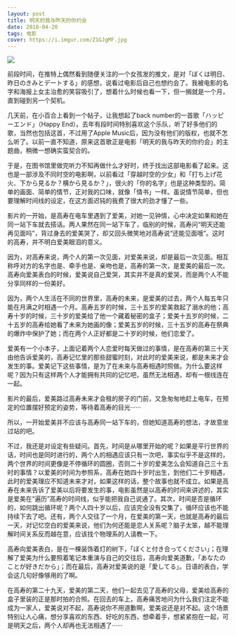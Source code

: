 ```yaml
---
layout: post
title: 明天的我与昨天的你约会
date: 2018-04-20
tags: 电影
cover: https://i.imgur.com/Z1GJgMF.jpg
---
```


<a href="https://i.imgur.com/Z1GJgMF.jpg" data-lightbox="ashita" data-title="ぼくは明日"><img src="https://i.imgur.com/SQg7B9j.jpg"></a>

前段时间，在推特上偶然看到随便关注的一个女孩发的推文，是对「ぼくは明日、昨日のきみとデートする」的感想，说看过电影后自己也想约会了。我被电影的名字和海报上女主治愈的笑容吸引了，想着什么时候也看一下，但一搁就是一个月，直到碰到另一个契机。

几天前，在小百合上看到一个帖子，让我想起了back number的一首歌「ハッピーエンド」（Happy End）。去年有段时间特别喜欢这个乐队，听了好多他们的歌，当然也包括这首，不过用了Apple Music后，因为没有他们的版权，也就不怎么听了。以前一直不知道，原来这首歌正是电影「明天的我与昨天的你约会」的主题曲，稍微一想确实蛮契合的。

于是，在图书馆里做完听力不知再做什么才好时，终于找出这部电影看了起来。这也是一部涉及不同时空的电影啊，以前看过「穿越时空的少女」和「打ち上げ花火、下から見るか？横から見るか？」，很火的「你的名字」也是这种类型的。简单的画面、简单的情节，正对我的口味，就像「情书」一样。虽说情节简单，但也要理解时间线的设定，在这方面迟钝的我费了很大的劲才懂了一些。

影片的一开始，是高寿在电车里遇到了爱美，对她一见钟情，心中决定如果和她在同一站下车就去搭话。两人果然在同一站下车了，临别的时候，高寿问“明天还能再见面吗”，背过身去的爱美哭了，却又回头微笑地对高寿说“还能见面哦”。这时的高寿，并不明白爱美眼泪的意义。

因为，对高寿来说，两个人的第一次见面，对爱美来说，却是最后一次见面。相互称呼对方的名字也是、牵手也是、亲吻也是，高寿的第一次，是爱美的最后一次。高寿向爱美表白的时候，爱美说自己爱哭，其实并不是真的爱哭，而是两个人不能分享同样的一份美好。

因为，两个人生活在不同的世界里，高寿的未来，是爱美的过去，两个人每五年只能在月满之时相遇一个月。高寿五岁的时候，三十五岁的爱美救起了溺水的他；高寿十岁的时候，三十岁的爱美给了他一个藏着秘密的盒子；爱美十五岁的时候，二十五岁的高寿给她看了未来为她画的像；爱美五岁的时候，三十五岁的高寿在祭典的爆炸中保护了她；而在两个人正好都是二十岁的时候，他们恋爱了。

爱美有一个小本子，上面记着两个人恋爱时每天做过的事情，是在高寿的第三十天由他告诉爱美的，高寿记忆里的那些甜蜜时刻，对此时的爱美来说，都是未来才会发生的事。爱美记下这些事情，是为了在未来与高寿相遇时照做。为什么要这样呢？因为只有这样两个人才能拥有共同的记忆吧，虽然无法相遇，却有一根线连在一起。

影片的最后，爱美路过高寿未来才会租的房子的门前，又急匆匆地赶上电车，在预定的位置摆好预定的姿势，等待着高寿的目光······

所以，一开始爱美并不应该与高寿同一站下车的，但她知道高寿的想法，才故意坐过站的吧。

不过，我还是对设定有些疑问。首先，时间是从哪里开始的呢？如果是平行世界的话，时间也是同时进行的，两个人的相遇应该只有一次吧，事实似乎不是这样的，两个世界的时间更像是不停循环的圆圈，否则二十岁的爱美怎么会知道自己三十五时的事情？以爱美的时间为参照系，高寿在她四十岁时出生，到他们二十岁相遇，此时的爱美理应不知道未来才对，如果这样的话，整个故事也就不成立。如果是高寿在未来告诉了爱美以后将要发生的事，电影虽然是以高寿的时间来讲述的，其实是爱美在“遍历”高寿的时间线，似乎能把我自己说通了。其次，时间是否是循环的，如何跳出循环呢？两个人四十岁以后，应该完全没有交集了，循环应该也不能持续下去了吧。还有，两个人交往了一个月，在爱美的第一天，也就是高寿的最后一天，对记忆空白的爱美来说，他们为何还能是恋人关系呢？脑子太笨，越不能理解时间关系反而越在意，应该找个物理系的人请教一下。

高寿向爱美表白，是在一棵装饰着灯的树下，「ぼくと付き合ってください」；在理解了爱美为什么要照着笔记本重演与自己的交往后，高寿向爱美道歉，「あなたのことが好きだから」；而在最后，高寿对爱美说的是「愛してる」。日语的表白，学会这几句好像够用的了啊。

在高寿的第二十九天，爱美的第二天，他们一起去见了高寿的父母，爱美给高寿的盒子里装的正是那时拍的合照。在回去的车上，高寿痛苦地问为什么我们注定不能成为一家人，爱美说对不起，高寿说你不用道歉啊，爱美说还是对不起。这个场景特别让人心痛，想分享喜欢的东西、好吃的东西，想牵着手，想紧紧抱在一起，可是明天之后，两个人却再也无法相遇了······